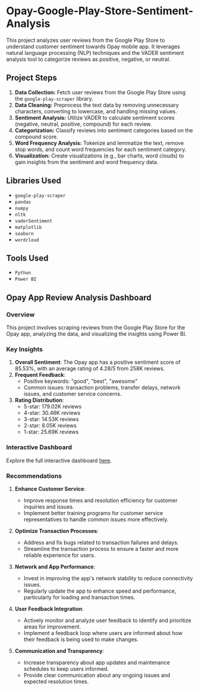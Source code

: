 # Opay-Google-Play-Store-Sentiment-Analysis



This project analyzes user reviews from the Google Play Store to understand customer sentiment towards Opay mobile app. It leverages natural language processing (NLP) techniques and the VADER sentiment analysis tool to categorize reviews as positive, negative, or neutral.

## Project Steps

1. **Data Collection:** Fetch user reviews from the Google Play Store using the `google-play-scraper` library.
2. **Data Cleaning:** Preprocess the text data by removing unnecessary characters, converting to lowercase, and handling missing values.
3. **Sentiment Analysis:** Utilize VADER to calculate sentiment scores (negative, neutral, positive, compound) for each review.
4. **Categorization:** Classify reviews into sentiment categories based on the compound score.
5. **Word Frequency Analysis:** Tokenize and lemmatize the text, remove stop words, and count word frequencies for each sentiment category.
6. **Visualization:** Create visualizations (e.g., bar charts, word clouds) to gain insights from the sentiment and word frequency data.

## Libraries Used

- `google-play-scraper`
- `pandas`
- `numpy`
- `nltk`
- `vaderSentiment`
- `matplotlib`
- `seaborn`
- `wordcloud`
## Tools Used
- `Python`
- `Power BI`

## Opay App Review Analysis Dashboard

### Overview
This project involves scraping reviews from the Google Play Store for the Opay app, analyzing the data, and visualizing the insights using Power BI.

### Key Insights
1. **Overall Sentiment**: The Opay app has a positive sentiment score of 85.53%, with an average rating of 4.28/5 from 258K reviews.
2. **Frequent Feedback**:
   - Positive keywords: "good", "best", "awesome"
   - Common issues: transaction problems, transfer delays, network issues, and customer service concerns.
3. **Rating Distribution**:
   - 5-star: 179.02K reviews
   - 4-star: 30.46K reviews
   - 3-star: 14.53K reviews
   - 2-star: 8.05K reviews
   - 1-star: 25.69K reviews

### Interactive Dashboard
Explore the full interactive dashboard [here](https://app.powerbi.com/view?r=eyJrIjoiYzNjZGNiMmUtODM5ZC00ZDE0LTgxYjAtYzQzYTJlZDBkOTIwIiwidCI6IjFiYTIwODY1LWY3ZWYtNGM0Mi1hOTNjLTlhNGFjZGI0YzM2ZSJ9&pageName=ReportSection).

### Recommendations

1. **Enhance Customer Service**:
   - Improve response times and resolution efficiency for customer inquiries and issues.
   - Implement better training programs for customer service representatives to handle common issues more effectively.

2. **Optimize Transaction Processes**:
   - Address and fix bugs related to transaction failures and delays.
   - Streamline the transaction process to ensure a faster and more reliable experience for users.

3. **Network and App Performance**:
   - Invest in improving the app's network stability to reduce connectivity issues.
   - Regularly update the app to enhance speed and performance, particularly for loading and transaction times.

4. **User Feedback Integration**:
   - Actively monitor and analyze user feedback to identify and prioritize areas for improvement.
   - Implement a feedback loop where users are informed about how their feedback is being used to make changes.

5. **Communication and Transparency**:
   - Increase transparency about app updates and maintenance schedules to keep users informed.
   - Provide clear communication about any ongoing issues and expected resolution times.
